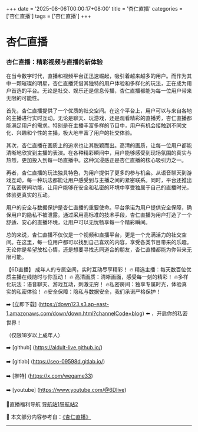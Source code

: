 +++
date = '2025-08-06T00:00:17+08:00'
title = '杏仁直播'
categories = ['杏仁直播']
tags = ['杏仁直播']
+++

# 杏仁直播

### 杏仁直播：精彩视频与直播的新体验

在当今数字时代，直播和视频平台正迅速崛起，吸引着越来越多的用户。而作为其中一颗璀璨的明星，杏仁直播凭借其独特的用户体验和多样化的玩法，正在成为用户首选的平台。无论是社交、娱乐还是信息传播，杏仁直播都能为每一位用户带来无限的可能性。

首先，杏仁直播提供了一个优质的社交空间。在这个平台上，用户可以与来自各地的主播进行实时互动。无论是聊天、玩游戏，还是观看精彩的直播秀，杏仁直播都能满足用户的需求。特别是在主播丰富多样的节目中，用户有机会接触到不同文化、兴趣和个性的主播，极大地丰富了用户的社交体验。

其次，杏仁直播在画质上的追求也让其脱颖而出。高清的画质，让每一位用户都能清晰地欣赏到主播的表演。在各种精彩瞬间中，用户能够感受到现场氛围的真实与热烈，更加投入到每一场直播中。这种沉浸感正是杏仁直播的核心吸引力之一。

再者，杏仁直播的玩法独具特色，为用户提供了更多的参与机会。从语音聊天到游戏互动，每一种玩法都能让用户感受到与主播之间的紧密联系。同时，平台还推出了私密房间功能，让用户能够在安全和私密的环境中享受独属于自己的直播时光，体验更真实的互动。

用户的安全与数据保护是杏仁直播的重要使命。平台承诺为用户提供安全保障，确保用户的隐私不被泄露。通过采用高标准的技术手段，杏仁直播为用户打造了一个舒适、安心的直播环境，让用户可以无忧畅享每一个精彩瞬间。

总的来说，杏仁直播不仅仅是一个视频和直播平台，更是一个充满活力的社交空间。在这里，每一位用户都可以找到自己喜欢的内容，享受各类节目带来的乐趣。无论你是希望放松心情，还是想要寻找志同道合的朋友，杏仁直播都能为你带来无限可能。

【6D直播】
成年人的专属空间，实时互动尽享精彩！
🔥 精选主播：每天数百位优质主播在线随时与你互动！
🔥 高清画质：清晰画面，感受每一刻的精彩！
🔥多样化玩法：语音聊天、游戏互动，刺激无穷！
🔥私密房间：独享专属时光，体验真实的私密体验！
🔥安全保障：隐私与数据安全，我们承诺严格保护！

➡️ [立即下载] (https://down123.s3.ap-east-1.amazonaws.com/down/down.html?channelCode=blog) ⬅️ ，开启你的私密世界！

（仅限18岁以上成年人）

➡️ [github] (https://aldult-live.github.io/)

➡️ [gitlab] (https://seo-09598d.gitlab.io/)

➡️ [推特] (https://x.com/wegame33)

➡️ [youtube] (https://www.youtube.com/@6Dlive)

🔞直播福利导航 [导航站1](https://webstack-86085a.gitlab.io/)[导航站2](https://onlygit123-2.github.io/)


📘 本文部分内容参考自：[《杏仁直播》](https://github.com/hlw2025721/hlw)

---
